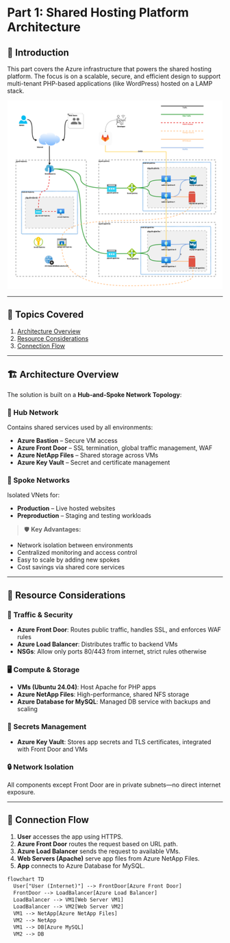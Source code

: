 # Part 1: Shared Hosting Platform Architecture

## 📘 Introduction

This part covers the Azure infrastructure that powers the shared hosting platform. The focus is on a scalable, secure, and efficient design to support multi-tenant PHP-based applications (like WordPress) hosted on a LAMP stack.

![Architecture Diagram](../images/net_diag.png)

---

## 🧱 Topics Covered

1. [Architecture Overview](#architecture-overview)
2. [Resource Considerations](#resource-considerations)
3. [Connection Flow](#connection-flow)

---

## 🏗️ Architecture Overview

The solution is built on a **Hub-and-Spoke Network Topology**:

### 🔹 Hub Network

Contains shared services used by all environments:

- **Azure Bastion** – Secure VM access
- **Azure Front Door** – SSL termination, global traffic management, WAF
- **Azure NetApp Files** – Shared storage across VMs
- **Azure Key Vault** – Secret and certificate management

### 🔸 Spoke Networks

Isolated VNets for:

- **Production** – Live hosted websites
- **Preproduction** – Staging and testing workloads

> 🛡️ **Key Advantages:**

- Network isolation between environments
- Centralized monitoring and access control
- Easy to scale by adding new spokes
- Cost savings via shared core services

---

## 🔧 Resource Considerations

### 🔐 Traffic & Security

- **Azure Front Door**: Routes public traffic, handles SSL, and enforces WAF rules
- **Azure Load Balancer**: Distributes traffic to backend VMs
- **NSGs**: Allow only ports 80/443 from internet, strict rules otherwise

### 🖥️ Compute & Storage

- **VMs (Ubuntu 24.04)**: Host Apache for PHP apps
- **Azure NetApp Files**: High-performance, shared NFS storage
- **Azure Database for MySQL**: Managed DB service with backups and scaling

### 🔑 Secrets Management

- **Azure Key Vault**: Stores app secrets and TLS certificates, integrated with Front Door and VMs

### 🔒 Network Isolation

All components except Front Door are in private subnets—no direct internet exposure.

---

## 🔁 Connection Flow

1. **User** accesses the app using HTTPS.
2. **Azure Front Door** routes the request based on URL path.
3. **Azure Load Balancer** sends the request to available VMs.
4. **Web Servers (Apache)** serve app files from Azure NetApp Files.
5. **App** connects to Azure Database for MySQL.

```mermaid
flowchart TD
  User["User (Internet)"] --> FrontDoor[Azure Front Door]
  FrontDoor --> LoadBalancer[Azure Load Balancer]
  LoadBalancer --> VM1[Web Server VM1]
  LoadBalancer --> VM2[Web Server VM2]
  VM1 --> NetApp[Azure NetApp Files]
  VM2 --> NetApp
  VM1 --> DB[Azure MySQL]
  VM2 --> DB
```
